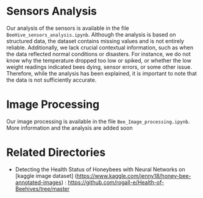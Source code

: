

# Sensors Analysis
Our analysis of the sensors is available in the file `BeeHive_sensors_analysis.ipynb`. Although the analysis is based on structured data, the dataset contains missing values and is not entirely reliable. Additionally, we lack crucial contextual information, such as when the data reflected normal conditions or disasters. For instance, we do not know why the temperature dropped too low or spiked, or whether the low weight readings indicated bees dying, sensor errors, or some other issue. Therefore, while the analysis has been explained, it is important to note that the data is not sufficiently accurate.


# Image Processing
Our image processing is available in the file `Bee_Image_processing.ipynb`. More information and the analysis are added soon


# Related Directories
- Detecting the Health Status of Honeybees with Neural Networks on [kaggle image dataset] (https://www.kaggle.com/jenny18/honey-bee-annotated-images) : <https://github.com/rogall-e/Health-of-Beehives/tree/master>

